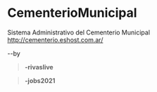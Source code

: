 # CementerioMunicipal
Sistema Administrativo del Cementerio Municipal
http://cementerio.eshost.com.ar/

--by
>**-rivaslive**

>**-jobs2021**
